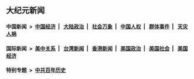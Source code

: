 ## 大纪元新闻

#### 中国新闻 &nbsp;>&nbsp; [中国经济](indexes/ncid283/README.md?07270445) &nbsp;| &nbsp; [大陆政治](indexes/ncid277/README.md?07270445) &nbsp;| &nbsp; [社会万象](indexes/ncid282/README.md?07270445) &nbsp;| &nbsp; [中国人权](indexes/ncid278/README.md?07270445) &nbsp;| &nbsp; [群体事件](indexes/ncid279/README.md?07270445) &nbsp;| &nbsp; [天灾人祸](indexes/ncid280/README.md?07270445)

#### 国际新闻 &nbsp;>&nbsp; [美中关系](indexes/nf1412576/README.md?07270445) &nbsp;| &nbsp; [台湾新闻](indexes/ncid1349361/README.md?07270445) &nbsp;| &nbsp; [香港新闻](indexes/ncid1349362/README.md?07270445) &nbsp;| &nbsp; [美国政治](indexes/ncid1078159/README.md?07270445) &nbsp;| &nbsp; [美国社会](indexes/ncid1078160/README.md?07270445) &nbsp;| &nbsp; [美国经济](indexes/ncid1078158/README.md?07270445)

#### 特别专题 &nbsp;>&nbsp; [中共百年历史](https://github.com/easy2view/epoch-special/blob/master/README.md?07270445)  

